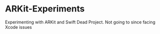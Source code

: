 # ARKit-Experiments
Experimenting with ARKit and Swift
Dead Project. Not going to since facing Xcode issues

